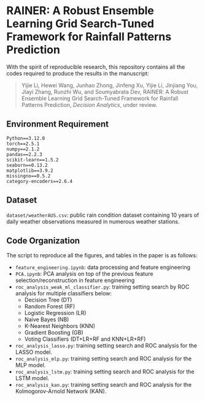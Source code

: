 # RAINER: A Robust Ensemble Learning Grid Search-Tuned Framework for Rainfall Patterns Prediction

With the spirit of reproducible research, this repository contains all the codes required to produce the results in the manuscript: 

> Yijie Li, Hewei Wang, Junhao Zhong, Jinfeng Xu, Yijie Li, Jinjiang You, Jiayi Zhang, Runzhi Wu, and Soumyabrata Dev, RAINER: A Robust Ensemble Learning Grid Search-Tuned Framework for Rainfall Patterns Prediction, *Decision Analytics*, under review.

## Environment Requirement
```
Python==3.12.0
torch==2.5.1
numpy==2.1.2
pandas==2.2.3
scikit-learn==1.5.2
seaborn==0.13.2
matplotlib==3.9.2
missingno==0.5.2
category-encoders==2.6.4
```

## Dataset
`dataset/weatherAUS.csv`: public rain condition dataset containing 10 years of daily weather observations measured in numerous weather stations.

## Code Organization
The script to reproduce all the figures, and tables in the paper is as follows:
- `feature_engineering.ipynb`: data processing and feature engineering
- `PCA.ipynb`: PCA analysis on top of the previous feature selection/reconstruction in feature engineering
- `roc_analysis_weak_ml_classifier.py`: training setting search by ROC analysis for multiple classifiers below:
     - Decision Tree (DT)  
     - Random Forest (RF)  
     - Logistic Regression (LR)  
     - Naive Bayes (NB)  
     - K-Nearest Neighbors (KNN)  
     - Gradient Boosting (GB)  
     - Voting Classifiers (DT+LR+RF and KNN+LR+RF)
- `roc_analysis_lasso.py`: training setting search and ROC analysis for the LASSO model.
- `roc_analysis_mlp.py`: training setting search and ROC analysis for the MLP model.
- `roc_analysis_lstm.py`: training setting search and ROC analysis for the LSTM model.
- `roc_analysis_kan.py`: training setting search and ROC analysis for the Kolmogorov-Arnold Network (KAN).
